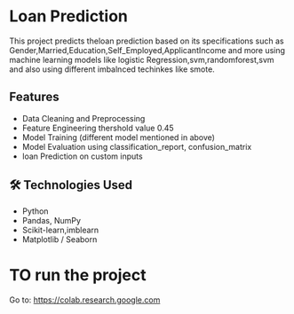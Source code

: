 

# Loan Prediction

This project predicts theloan prediction based on its specifications such as Gender,Married,Education,Self_Employed,ApplicantIncome	and more using machine learning models like logistic Regression,svm,randomforest,svm and also using different imbalnced techinkes like smote.

##  Features
- Data Cleaning and Preprocessing
- Feature Engineering
  thershold value 0.45
- Model Training (different model mentioned in above)
- Model Evaluation using classification_report, confusion_matrix
- loan Prediction on custom inputs


## 🛠️ Technologies Used
- Python
- Pandas, NumPy
- Scikit-learn,imblearn
- Matplotlib / Seaborn
  

# TO run the project
Go to: https://colab.research.google.com


